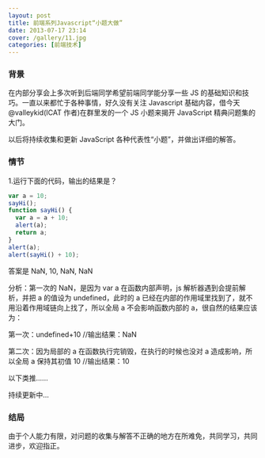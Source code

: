 ```yaml
---
layout: post
title: 前端系列Javascript“小题大做”
date: 2013-07-17 23:14
cover: /gallery/11.jpg
categories: [前端技术]
---
```


### 背景

在内部分享会上多次听到后端同学希望前端同学能分享一些 JS 的基础知识和技巧。一直以来都忙于各种事情，好久没有关注 Javascript 基础内容，借今天@valleykid(ICAT 作者)在群里发的一个 JS 小题来揭开 JavaScript 精典问题集的大门。

以后将持续收集和更新 JavaScript 各种代表性“小题”，并做出详细的解答。

<!--more-->

### 情节

1.运行下面的代码，输出的结果是？

```javascript
var a = 10;
sayHi();
function sayHi() {
  var a = a + 10;
  alert(a);
  return a;
}
alert(a);
alert(sayHi() + 10);
```

答案是 NaN, 10, NaN, NaN

分析：第一次的 NaN，是因为 var a 在函数内部声明，js 解析器遇到会提前解析，并把 a 的值设为 undefined，此时的 a 已经在内部的作用域里找到了，就不用沿着作用域链向上找了，所以全局 a 不会影响函数内部的 a，很自然的结果应该为：

第一次：undefined+10 //输出结果：NaN

第二次：因为局部的 a 在函数执行完销毁，在执行的时候也没对 a 造成影响，所以全局 a 保持其初值 10 //输出结果：10

以下类推......

持续更新中...

### 结局

由于个人能力有限，对问题的收集与解答不正确的地方在所难免，共同学习，共同进步，欢迎指正。
